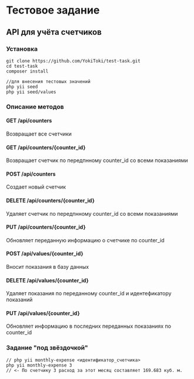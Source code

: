 # Тестовое задание
## API для учёта счетчиков 

### Установка
```
git clone https://github.com/YokiToki/test-task.git
cd test-task
composer install

//для внесения тестовых значений
php yii seed
php yii seed/values
```

### Описание методов

#### GET /api/counters
Возвращает все счетчики
#### GET /api/counters/{counter_id}
Возвращает счетчик по передпнному counter_id со всеми показаниями
#### POST /api/counters
Создает новый счетчик
#### DELETE /api/counters/{counter_id}
Удаляет счетчик по передпнному counter_id со всеми показаниями
#### PUT /api/counters/{counter_id}
Обновляет переданную информацию о счетчике по counter_id
#### POST /api/values/{counter_id}
Вносит показания в базу данных
#### DELETE /api/values/{counter_id}
Удаляет показания по переданному counter_id и идентефикатору показаний
#### PUT /api/values/{counter_id}
Обновляет информацию в последних переданных показаниях по counter_id

### Задание "под звёздочкой"
```
// php yii monthly-expense <идентификатор_счетчика>
php yii monthly-expense 3
// <- По счетчику 3 расход за этот месяц составляет 169.683 куб. м.

```
